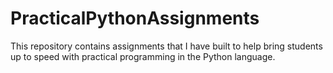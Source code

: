 # PracticalPythonAssignments
This repository contains assignments that I have built to help bring students up to speed with practical programming in the Python language.
